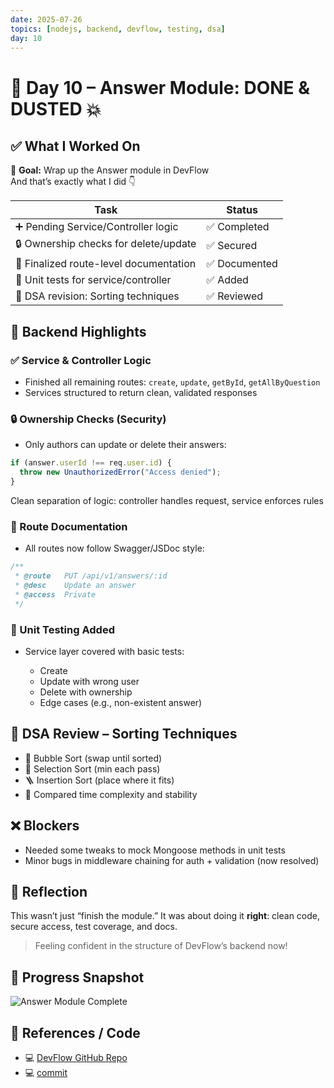 ```yaml
---
date: 2025-07-26
topics: [nodejs, backend, devflow, testing, dsa]
day: 10
---
```


# 📘 Day 10 – Answer Module: DONE & DUSTED 💥

## ✅ What I Worked On

🔨 **Goal:** Wrap up the Answer module in DevFlow  
And that’s exactly what I did 👇

| Task | Status |
|------|--------|
| ➕ Pending Service/Controller logic | ✅ Completed |
| 🔒 Ownership checks for delete/update | ✅ Secured |
| 📄 Finalized route-level documentation | ✅ Documented |
| 🧪 Unit tests for service/controller | ✅ Added |
| 📘 DSA revision: Sorting techniques | ✅ Reviewed |


## 🧠 Backend Highlights

### ✅ Service & Controller Logic
- Finished all remaining routes: `create`, `update`, `getById`, `getAllByQuestion`
- Services structured to return clean, validated responses

### 🔒 Ownership Checks (Security)
- Only authors can update or delete their answers:
```ts
if (answer.userId !== req.user.id) {
  throw new UnauthorizedError("Access denied");
}
````

 Clean separation of logic: controller handles request, service enforces rules

### 📄 Route Documentation

* All routes now follow Swagger/JSDoc style:

```js
/**
 * @route   PUT /api/v1/answers/:id
 * @desc    Update an answer
 * @access  Private
 */
```

### 🧪 Unit Testing Added

* Service layer covered with basic tests:

  * Create
  * Update with wrong user
  * Delete with ownership
  * Edge cases (e.g., non-existent answer)


## 📘 DSA Review – Sorting Techniques

* 🔁 Bubble Sort (swap until sorted)
* 🔢 Selection Sort (min each pass)
* 🪜 Insertion Sort (place where it fits)
* 🧠 Compared time complexity and stability


## ❌ Blockers

* Needed some tweaks to mock Mongoose methods in unit tests
* Minor bugs in middleware chaining for auth + validation (now resolved)


## 🧠 Reflection

This wasn’t just “finish the module.”
It was about doing it **right**: clean code, secure access, test coverage, and docs.

> Feeling confident in the structure of DevFlow’s backend now!


## 📸 Progress Snapshot

![Answer Module Complete](https://pbs.twimg.com/media/GwxodVqWYAAFrsF?format=jpg\&name=large)


## 🔗 References / Code

* 💻 [DevFlow GitHub Repo](https://github.com/Sangam5756/devflow)
* 💻 [commit](https://github.com/Sangam5756/devflow/commit/0bca9928de498de78019eeed60e3fb89edd04f91)

```

